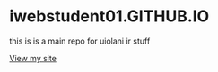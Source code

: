 # iwebstudent01.GITHUB.IO
this is is a main repo for uiolani ir stuff

[View my site](https://iwebstudent01.github.io)
